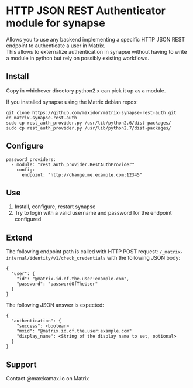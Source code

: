 # HTTP JSON REST Authenticator module for synapse
Allows you to use any backend implementing a specific HTTP JSON REST endpoint to authenticate a user in Matrix.  
This allows to externalize authentication in synapse without having to write a module in python but rely on possibly existing workflows.

## Install
Copy in whichever directory python2.x can pick it up as a module.  

If you installed synapse using the Matrix debian repos:
```
git clone https://github.com/maxidor/matrix-synapse-rest-auth.git
cd matrix-synapse-rest-auth
sudo cp rest_auth_provider.py /usr/lib/python2.6/dist-packages/
sudo cp rest_auth_provider.py /usr/lib/python2.7/dist-packages/
```

## Configure
```
password_providers:
  - module: "rest_auth_provider.RestAuthProvider"
    config:
      endpoint: "http://change.me.example.com:12345"
```

## Use
1. Install, configure, restart synapse
2. Try to login with a valid username and password for the endpoint configured

## Extend
The following endpoint path is called with HTTP POST request: `/_matrix-internal/identity/v1/check_credentials` with the following JSON body:
```
{
  "user": {
    "id": "@matrix.id.of.the.user:example.com",
    "password": "passwordOfTheUser"
  }
}
```

The following JSON answer is expected:
```
{
  "authentication": {
    "success": <boolean>
    "mxid": "@matrix.id.of.the.user:example.com"
    "display_name": <String of the display name to set, optional>
  }
}
```

## Support
Contact @max:kamax.io on Matrix

